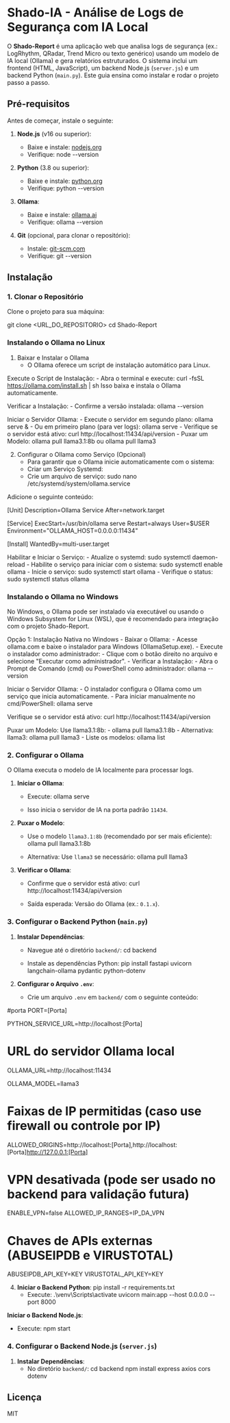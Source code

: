 # Shado-IA - Análise de Logs de Segurança com IA Local

O **Shado-Report** é uma aplicação web que analisa logs de segurança (ex.: LogRhythm, QRadar, Trend Micro ou texto genérico) usando um modelo de IA local (Ollama) e gera relatórios estruturados. O sistema inclui um frontend (HTML, JavaScript), um backend Node.js (`server.js`) e um backend Python (`main.py`). Este guia ensina como instalar e rodar o projeto passo a passo.

## Pré-requisitos

Antes de começar, instale o seguinte:

1. **Node.js** (v16 ou superior):
   - Baixe e instale: [nodejs.org](https://nodejs.org/)
   - Verifique: 
     node --version

2. **Python** (3.8 ou superior):
   - Baixe e instale: [python.org](https://www.python.org/)
   - Verifique:
     python --version

3. **Ollama**:
   - Baixe e instale: [ollama.ai](https://ollama.ai/)
   - Verifique:
     ollama --version

4. **Git** (opcional, para clonar o repositório):
   - Instale: [git-scm.com](https://git-scm.com/)
   - Verifique:
     git --version

## Instalação

### 1. Clonar o Repositório
Clone o projeto para sua máquina:

git clone <URL_DO_REPOSITORIO>
cd Shado-Report


### Instalando o Ollama no Linux
1. Baixar e Instalar o Ollama
    - O Ollama oferece um script de instalação automático para Linux.

Execute o Script de Instalação:
    - Abra o terminal e execute: curl -fsSL https://ollama.com/install.sh | sh
Isso baixa e instala o Ollama automaticamente.

Verificar a Instalação:
    - Confirme a versão instalada: ollama --version


Iniciar o Servidor Ollama:
    - Execute o servidor em segundo plano: ollama serve &
    - Ou em primeiro plano (para ver logs): ollama serve
    - Verifique se o servidor está ativo: curl http://localhost:11434/api/version
    - Puxar um Modelo: ollama pull llama3.1:8b ou ollama pull llama3

2. Configurar o Ollama como Serviço (Opcional)
    - Para garantir que o Ollama inicie automaticamente com o sistema:
    - Criar um Serviço Systemd:
    - Crie um arquivo de serviço: sudo nano /etc/systemd/system/ollama.service

Adicione o seguinte conteúdo:

[Unit]
Description=Ollama Service
After=network.target

[Service]
ExecStart=/usr/bin/ollama serve
Restart=always
User=$USER
Environment="OLLAMA_HOST=0.0.0.0:11434"

[Install]
WantedBy=multi-user.target

Habilitar e Iniciar o Serviço:
    - Atualize o systemd: sudo systemctl daemon-reload
    - Habilite o serviço para iniciar com o sistema: sudo systemctl enable ollama
    - Inicie o serviço: sudo systemctl start ollama
    - Verifique o status: sudo systemctl status ollama

### Instalando o Ollama no Windows
No Windows, o Ollama pode ser instalado via executável ou usando o Windows Subsystem for Linux (WSL), que é recomendado para integração com o projeto Shado-Report.

Opção 1: Instalação Nativa no Windows
    - Baixar o Ollama:
    - Acesse ollama.com e baixe o instalador para Windows (OllamaSetup.exe).
    - Execute o instalador como administrador:
    - Clique com o botão direito no arquivo e selecione "Executar como administrador".
    - Verificar a Instalação:
    - Abra o Prompt de Comando (cmd) ou PowerShell como administrador: ollama --version

Iniciar o Servidor Ollama:
    - O instalador configura o Ollama como um serviço que inicia automaticamente.
    - Para iniciar manualmente no cmd/PowerShell: ollama serve

Verifique se o servidor está ativo: curl http://localhost:11434/api/version


Puxar um Modelo: Use llama3.1:8b:
    - ollama pull llama3.1:8b
    - Alternativa: llama3: ollama pull llama3
    - Liste os modelos: ollama list

### 2. Configurar o Ollama
O Ollama executa o modelo de IA localmente para processar logs.

1. **Iniciar o Ollama**:
   - Execute:
     ollama serve

   - Isso inicia o servidor de IA na porta padrão `11434`.

2. **Puxar o Modelo**:
   - Use o modelo `llama3.1:8b` (recomendado por ser mais eficiente):
     ollama pull llama3.1:8b

   - Alternativa: Use `llama3` se necessário:
     ollama pull llama3

3. **Verificar o Ollama**:
   - Confirme que o servidor está ativo:
     curl http://localhost:11434/api/version

   - Saída esperada: Versão do Ollama (ex.: `0.1.x`).

### 3. Configurar o Backend Python (`main.py`)

1. **Instalar Dependências**:
   - Navegue até o diretório `backend/`:
     cd backend

   - Instale as dependências Python:
     pip install fastapi uvicorn langchain-ollama pydantic python-dotenv

2. **Configurar o Arquivo `.env`**:
   - Crie um arquivo `.env` em `backend/` com o seguinte conteúdo:

#porta
PORT=[Porta]

PYTHON_SERVICE_URL=http://localhost:[Porta]

# URL do servidor Ollama local
OLLAMA_URL=http://localhost:11434

OLLAMA_MODEL=llama3

# Faixas de IP permitidas (caso use firewall ou controle por IP)
ALLOWED_ORIGINS=http://localhost:[Porta],http://localhost:[Porta]http://127.0.0.1:[Porta]

# VPN desativada (pode ser usado no backend para validação futura)
ENABLE_VPN=false
ALLOWED_IP_RANGES=IP_DA_VPN

# Chaves de APIs externas (ABUSEIPDB e VIRUSTOTAL)
ABUSEIPDB_API_KEY=KEY
VIRUSTOTAL_API_KEY=KEY

4. **Iniciar o Backend Python**:
pip install -r requirements.txt
   - Execute:
    .\venv\Scripts\activate
     uvicorn main:app --host 0.0.0.0 --port 8000

**Iniciar o Backend Node.js**:
   - Execute: npm start
### 4. Configurar o Backend Node.js (`server.js`)

1. **Instalar Dependências**:
   - No diretório `backend/`:
     cd backend
     npm install express axios cors dotenv

## Licença
MIT
